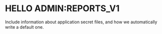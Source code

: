 # HELLO ADMIN:REPORTS_V1


Include information about application secret files, and how we automatically write a default one.